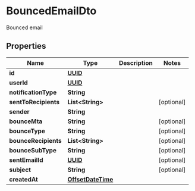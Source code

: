 

# BouncedEmailDto

Bounced email
## Properties

Name | Type | Description | Notes
------------ | ------------- | ------------- | -------------
**id** | [**UUID**](UUID) |  | 
**userId** | [**UUID**](UUID) |  | 
**notificationType** | **String** |  | 
**sentToRecipients** | **List&lt;String&gt;** |  |  [optional]
**sender** | **String** |  | 
**bounceMta** | **String** |  |  [optional]
**bounceType** | **String** |  |  [optional]
**bounceRecipients** | **List&lt;String&gt;** |  |  [optional]
**bounceSubType** | **String** |  |  [optional]
**sentEmailId** | [**UUID**](UUID) |  |  [optional]
**subject** | **String** |  |  [optional]
**createdAt** | [**OffsetDateTime**](OffsetDateTime) |  | 



